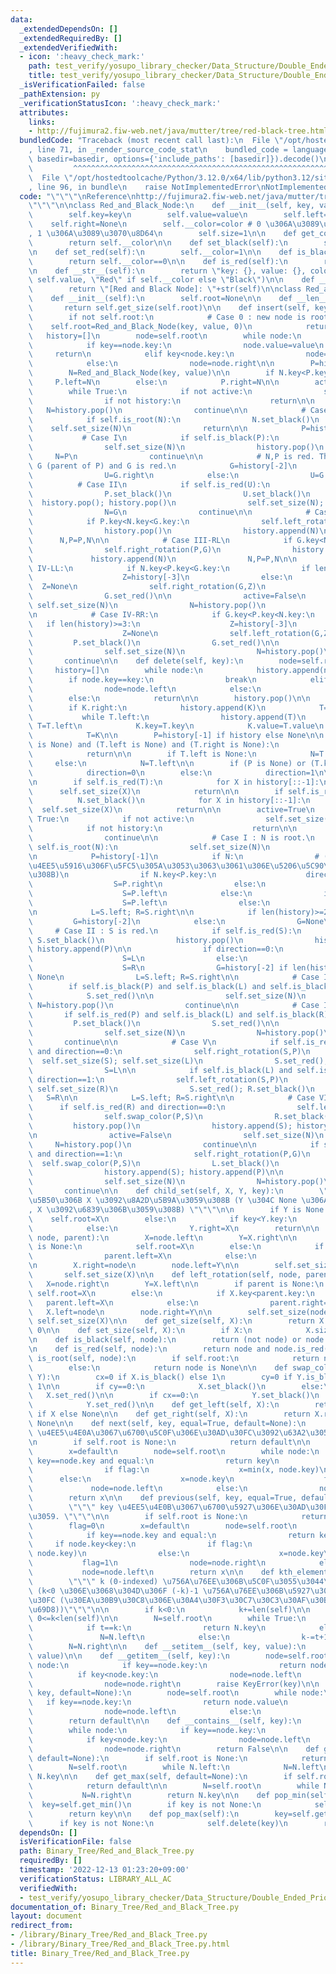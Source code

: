 ```yaml
---
data:
  _extendedDependsOn: []
  _extendedRequiredBy: []
  _extendedVerifiedWith:
  - icon: ':heavy_check_mark:'
    path: test_verify/yosupo_library_checker/Data_Structure/Double_Ended_Priority_Queue-Red_and_Black_Tree.test.py
    title: test_verify/yosupo_library_checker/Data_Structure/Double_Ended_Priority_Queue-Red_and_Black_Tree.test.py
  _isVerificationFailed: false
  _pathExtension: py
  _verificationStatusIcon: ':heavy_check_mark:'
  attributes:
    links:
    - http://fujimura2.fiw-web.net/java/mutter/tree/red-black-tree.html
  bundledCode: "Traceback (most recent call last):\n  File \"/opt/hostedtoolcache/Python/3.12.0/x64/lib/python3.12/site-packages/onlinejudge_verify/documentation/build.py\"\
    , line 71, in _render_source_code_stat\n    bundled_code = language.bundle(stat.path,\
    \ basedir=basedir, options={'include_paths': [basedir]}).decode()\n          \
    \         ^^^^^^^^^^^^^^^^^^^^^^^^^^^^^^^^^^^^^^^^^^^^^^^^^^^^^^^^^^^^^^^^^^^^^^^^^^^^^^^^^\n\
    \  File \"/opt/hostedtoolcache/Python/3.12.0/x64/lib/python3.12/site-packages/onlinejudge_verify/languages/python.py\"\
    , line 96, in bundle\n    raise NotImplementedError\nNotImplementedError\n"
  code: "\"\"\"\nReference\nhttp://fujimura2.fiw-web.net/java/mutter/tree/red-black-tree.html\n\
    \"\"\"\n\nclass Red_and_Black_Node:\n    def __init__(self, key, value,color=1):\n\
    \        self.key=key\n        self.value=value\n        self.left=None\n    \
    \    self.right=None\n        self.__color=color # 0 \u306A\u3089\u3070\u9ED2\
    , 1 \u306A\u3089\u3070\u8D64\n        self.size=1\n\n    def get_color(self):\n\
    \        return self.__color\n\n    def set_black(self):\n        self.__color=0\n\
    \n    def set_red(self):\n        self.__color=1\n\n    def is_black(self):\n\
    \        return self.__color==0\n\n    def is_red(self):\n        return self.__color==1\n\
    \n    def __str__(self):\n        return \"key: {}, value: {}, color: {}\".format(self.key,\
    \ self.value, \"Red\" if self.__color else \"Black\")\n\n    def __repr__(self):\n\
    \        return \"[Red and Black Node]: \"+str(self)\n\nclass Red_and_Black_Tree:\n\
    \    def __init__(self):\n        self.root=None\n\n    def __len__(self):\n \
    \       return self.get_size(self.root)\n\n    def insert(self, key, value=None):\n\
    \        if not self.root:\n            # Case 0 : new node is root\n        \
    \    self.root=Red_and_Black_Node(key, value, 0)\n            return\n\n     \
    \   history=[]\n        node=self.root\n        while node:\n            history.append(node)\n\
    \            if key==node.key:\n                node.value=value\n           \
    \     return\n            elif key<node.key:\n                node=node.left\n\
    \            else:\n                node=node.right\n\n        P=history[-1]\n\
    \        N=Red_and_Black_Node(key, value)\n\n        if N.key<P.key:\n       \
    \     P.left=N\n        else:\n            P.right=N\n\n        active=True\n\n\
    \        while True:\n            if not active:\n                self.set_size(N)\n\
    \                if not history:\n                    return\n\n             \
    \   N=history.pop()\n                continue\n\n            # Case 0 : N is root\n\
    \            if self.is_root(N):\n                N.set_black()\n            \
    \    self.set_size(N)\n                return\n\n            P=history[-1]\n \
    \           # Case I\n            if self.is_black(P):\n                active=False\n\
    \                self.set_size(N)\n                history.pop()\n           \
    \     N=P\n                continue\n\n            # N,P is red. Then, exists\
    \ G (parent of P) and G is red.\n            G=history[-2]\n            if P.key<G.key:\n\
    \                U=G.right\n            else:\n                U=G.left\n\n  \
    \          # Case II\n            if self.is_red(U):\n                G.set_red()\n\
    \                P.set_black()\n                U.set_black()\n              \
    \  history.pop(); history.pop()\n                self.set_size(N); self.set_size(P)\n\
    \                N=G\n                continue\n\n            # Case III-LR\n\
    \            if P.key<N.key<G.key:\n                self.left_rotation(P,G)\n\
    \                history.pop()\n                history.append(N)\n          \
    \      N,P=P,N\n\n            # Case III-RL\n            if G.key<N.key<P.key:\n\
    \                self.right_rotation(P,G)\n                history.pop()\n   \
    \             history.append(N)\n                N,P=P,N\n\n            # Case\
    \ IV-LL:\n            if N.key<P.key<G.key:\n                if len(history)>=3:\n\
    \                    Z=history[-3]\n                else:\n                  \
    \  Z=None\n                self.right_rotation(G,Z)\n                P.set_black()\n\
    \                G.set_red()\n\n                active=False\n               \
    \ self.set_size(N)\n                N=history.pop()\n                continue\n\
    \n            # Case IV-RR:\n            if G.key<P.key<N.key:\n             \
    \   if len(history)>=3:\n                    Z=history[-3]\n                else:\n\
    \                    Z=None\n                self.left_rotation(G,Z)\n       \
    \         P.set_black()\n                G.set_red()\n\n                active=False\n\
    \                self.set_size(N)\n                N=history.pop()\n         \
    \       continue\n\n    def delete(self, key):\n        node=self.root\n\n   \
    \     history=[]\n        while node:\n            history.append(node)\n    \
    \        if node.key==key:\n                break\n            elif key<node.key:\n\
    \                node=node.left\n            else:\n                node=node.right\n\
    \        else:\n            return\n\n        history.pop()\n\n        K=node\n\
    \        if K.right:\n            history.append(K)\n            T=K.right\n \
    \           while T.left:\n                history.append(T)\n               \
    \ T=T.left\n            K.key=T.key\n            K.value=T.value\n        else:\n\
    \            T=K\n\n        P=history[-1] if history else None\n\n        if (P\
    \ is None) and (T.left is None) and (T.right is None):\n            self.root=None\n\
    \            return\n\n        if T.left is None:\n            N=T.right\n   \
    \     else:\n            N=T.left\n\n        if (P is None) or (T.key<P.key):\n\
    \            direction=0\n        else:\n            direction=1\n\n        self.child_set(N,P,T.key)\n\
    \n        if self.is_red(T):\n            for X in history[::-1]:\n          \
    \      self.set_size(X)\n            return\n\n        if self.is_red(N):\n  \
    \          N.set_black()\n            for X in history[::-1]:\n              \
    \  self.set_size(X)\n            return\n\n        active=True\n        while\
    \ True:\n            if not active:\n                self.set_size(N)\n\n    \
    \            if not history:\n                    return\n\n                N=history.pop()\n\
    \                continue\n\n            # Case I : N is root.\n            if\
    \ self.is_root(N):\n                self.set_size(N)\n                return\n\
    \n            P=history[-1]\n            if N:\n                # (\u521D\u56DE\
    \u4EE5\u5916\u306F\u5FC5\u305A\u3053\u3063\u3061\u306E\u5206\u5C90\u306B\u306A\
    \u308B)\n                if N.key<P.key:\n                    direction=0\n  \
    \                  S=P.right\n                else:\n                    direction=1\n\
    \                    S=P.left\n            else:\n                if direction==1:\n\
    \                    S=P.left\n                else:\n                    S=P.right\n\
    \n            L=S.left; R=S.right\n\n            if len(history)>=2:\n       \
    \         G=history[-2]\n            else:\n                G=None\n\n       \
    \     # Case II : S is red.\n            if self.is_red(S):\n                P.set_red();\
    \ S.set_black()\n                history.pop()\n                history.append(S);\
    \ history.append(P)\n\n                if direction==0:\n                    self.left_rotation(P,G)\n\
    \                    S=L\n                else:\n                    self.right_rotation(P,G)\n\
    \                    S=R\n                G=history[-2] if len(history)>=2 else\
    \ None\n                L=S.left; R=S.right\n\n            # Case III :\n    \
    \        if self.is_black(P) and self.is_black(L) and self.is_black(R):\n    \
    \            S.set_red()\n\n                self.set_size(N)\n               \
    \ N=history.pop()\n                continue\n\n            # Case IV :\n     \
    \       if self.is_red(P) and self.is_black(L) and self.is_black(R):\n       \
    \         P.set_black()\n                S.set_red()\n\n                active=False\n\
    \                self.set_size(N)\n                N=history.pop()\n         \
    \       continue\n\n            # Case V\n            if self.is_red(L) and self.is_black(R)\
    \ and direction==0:\n                self.right_rotation(S,P)\n              \
    \  self.set_size(S); self.set_size(L)\n                S.set_red(); L.set_black()\n\
    \                S=L\n\n            if self.is_black(L) and self.is_red(R) and\
    \ direction==1:\n                self.left_rotation(S,P)\n                self.set_size(S);\
    \ self.set_size(R)\n                S.set_red(); R.set_black()\n             \
    \   S=R\n\n            L=S.left; R=S.right\n\n            # Case VI :\n      \
    \      if self.is_red(R) and direction==0:\n                self.left_rotation(P,G)\n\
    \                self.swap_color(P,S)\n                R.set_black()\n       \
    \         history.pop()\n                history.append(S); history.append(P)\n\
    \n                active=False\n                self.set_size(N)\n           \
    \     N=history.pop()\n                continue\n\n            if self.is_red(L)\
    \ and direction==1:\n                self.right_rotation(P,G)\n              \
    \  self.swap_color(P,S)\n                L.set_black()\n                history.pop()\n\
    \                history.append(S); history.append(P)\n\n                active=False\n\
    \                self.set_size(N)\n                N=history.pop()\n         \
    \       continue\n\n    def child_set(self, X, Y, key):\n        \"\"\" Y \u306E\
    \u5B50\u306B X \u3092\u8A2D\u5B9A\u3059\u308B (Y \u304C None \u306A\u3089\u3070\
    , X \u3092\u6839\u306B\u3059\u308B) \"\"\"\n\n        if Y is None:\n        \
    \    self.root=X\n        else:\n            if key<Y.key:\n                Y.left=X\n\
    \            else:\n                Y.right=X\n        return\n\n    def right_rotation(self,\
    \ node, parent):\n        X=node.left\n        Y=X.right\n\n        if parent\
    \ is None:\n            self.root=X\n        else:\n            if X.key<parent.key:\n\
    \                parent.left=X\n            else:\n                parent.right=X\n\
    \n        X.right=node\n        node.left=Y\n\n        self.set_size(node)\n \
    \       self.set_size(X)\n\n    def left_rotation(self, node, parent):\n     \
    \   X=node.right\n        Y=X.left\n\n        if parent is None:\n           \
    \ self.root=X\n        else:\n            if X.key<parent.key:\n             \
    \   parent.left=X\n            else:\n                parent.right=X\n\n     \
    \   X.left=node\n        node.right=Y\n\n        self.set_size(node)\n       \
    \ self.set_size(X)\n\n    def get_size(self, X):\n        return X.size if X else\
    \ 0\n\n    def set_size(self, X):\n        if X:\n            X.size=1+self.get_size(X.left)+self.get_size(X.right)\n\
    \n    def is_black(self, node):\n        return (not node) or node.is_black()\n\
    \n    def is_red(self, node):\n        return node and node.is_red()\n\n    def\
    \ is_root(self, node):\n        if self.root:\n            return node and node.key==self.root.key\n\
    \        else:\n            return node is None\n\n    def swap_color(self, X,\
    \ Y):\n        cx=0 if X.is_black() else 1\n        cy=0 if Y.is_black() else\
    \ 1\n\n        if cy==0:\n            X.set_black()\n        else:\n         \
    \   X.set_red()\n\n        if cx==0:\n            Y.set_black()\n        else:\n\
    \            Y.set_red()\n\n    def get_left(self, X):\n        return X.left\
    \ if X else None\n\n    def get_right(self, X):\n        return X.right if X else\
    \ None\n\n    def next(self, key, equal=True, default=None):\n        \"\"\" key\
    \ \u4EE5\u4E0A\u3067\u6700\u5C0F\u306E\u30AD\u30FC\u3092\u63A2\u3059. \"\"\"\n\
    \n        if self.root is None:\n            return default\n\n        flag=0\n\
    \        x=default\n        node=self.root\n        while node:\n            if\
    \ key==node.key and equal:\n                return key\n            if key<node.key:\n\
    \                if flag:\n                    x=min(x, node.key)\n          \
    \      else:\n                    x=node.key\n                    flag=1\n   \
    \             node=node.left\n            else:\n                node=node.right\n\
    \        return x\n\n    def previous(self, key, equal=True, default=None):\n\
    \        \"\"\" key \u4EE5\u4E0B\u3067\u6700\u5927\u306E\u30AD\u30FC\u3092\u63A2\
    \u3059. \"\"\"\n\n        if self.root is None:\n            return default\n\n\
    \        flag=0\n        x=default\n        node=self.root\n        while node:\n\
    \            if key==node.key and equal:\n                return key\n       \
    \     if node.key<key:\n                if flag:\n                    x=max(x,\
    \ node.key)\n                else:\n                    x=node.key\n         \
    \           flag=1\n                node=node.right\n            else:\n     \
    \           node=node.left\n        return x\n\n    def kth_element(self, k):\n\
    \        \"\"\" k (0-indexed) \u756A\u76EE\u306B\u5C0F\u3055\u3044\u30AD\u30FC\
    \ (k<0 \u306E\u3068\u304D\u306F (-k)-1 \u756A\u76EE\u306B\u5927\u304D\u3044\u30AD\
    \u30FC (\u30EA\u30B9\u30C8\u306E\u30A4\u30F3\u30C7\u30C3\u30AF\u30B9\u3068\u540C\
    \u69D8))\"\"\"\n\n        if k<0:\n            k+=len(self)\n\n        assert\
    \ 0<=k<len(self)\n\n        N=self.root\n        while True:\n            t=self.get_size(N.left)\n\
    \            if t==k:\n                return N.key\n            elif k<t:\n \
    \               N=N.left\n            else:\n                k-=t+1\n        \
    \        N=N.right\n\n    def __setitem__(self, key, value):\n        self.insert(key,\
    \ value)\n\n    def __getitem__(self, key):\n        node=self.root\n        while\
    \ node:\n            if key==node.key:\n                return node.value\n  \
    \          if key<node.key:\n                node=node.left\n            else:\n\
    \                node=node.right\n        raise KeyError(key)\n\n    def get(self,\
    \ key, default=None):\n        node=self.root\n        while node:\n         \
    \   if key==node.key:\n                return node.value\n            if key<node.key:\n\
    \                node=node.left\n            else:\n                node=node.right\n\
    \        return default\n\n    def __contains__(self, key):\n        node=self.root\n\
    \        while node:\n            if key==node.key:\n                return True\n\
    \            if key<node.key:\n                node=node.left\n            else:\n\
    \                node=node.right\n        return False\n\n    def get_min(self,\
    \ default=None):\n        if self.root is None:\n            return default\n\n\
    \        N=self.root\n        while N.left:\n            N=N.left\n        return\
    \ N.key\n\n    def get_max(self, default=None):\n        if self.root is None:\n\
    \            return default\n\n        N=self.root\n        while N.right:\n \
    \           N=N.right\n        return N.key\n\n    def pop_min(self):\n      \
    \  key=self.get_min()\n        if key is not None:\n            self.delete(key)\n\
    \        return key\n\n    def pop_max(self):\n        key=self.get_max()\n  \
    \      if key is not None:\n            self.delete(key)\n        return key\n"
  dependsOn: []
  isVerificationFile: false
  path: Binary_Tree/Red_and_Black_Tree.py
  requiredBy: []
  timestamp: '2022-12-13 01:23:20+09:00'
  verificationStatus: LIBRARY_ALL_AC
  verifiedWith:
  - test_verify/yosupo_library_checker/Data_Structure/Double_Ended_Priority_Queue-Red_and_Black_Tree.test.py
documentation_of: Binary_Tree/Red_and_Black_Tree.py
layout: document
redirect_from:
- /library/Binary_Tree/Red_and_Black_Tree.py
- /library/Binary_Tree/Red_and_Black_Tree.py.html
title: Binary_Tree/Red_and_Black_Tree.py
---
```

